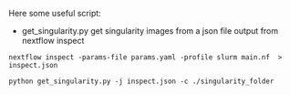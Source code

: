 Here some useful script:

- get_singularity.py
	get singularity images from a json file output from nextflow inspect

```
nextflow inspect -params-file params.yaml -profile slurm main.nf  > inspect.json

python get_singularity.py -j inspect.json -c ./singularity_folder 
```

